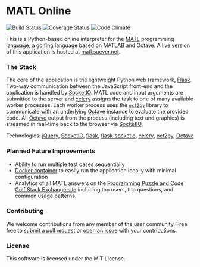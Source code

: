 # MATL Online

[![Build Status](https://travis-ci.org/suever/MATL-Online.svg?branch=master)](https://travis-ci.org/suever/MATL-Online) [![Coverage Status](https://coveralls.io/repos/github/suever/MATL-Online/badge.svg?branch=master)](https://coveralls.io/github/suever/MATL-Online?branch=master) [![Code Climate](https://codeclimate.com/github/suever/MATL-Online/badges/gpa.svg)](https://codeclimate.com/github/suever/MATL-Online)

This is a Python-based online interpreter for the [MATL][matl] programming language, a golfing language based on [MATLAB][matlab] and [Octave][octave]. A live version of this application is hosted at [matl.suever.net][matl.suever.net].

### The Stack

The core of the application is the lightweight Python web framework, [Flask][flask]. Two-way communication between the JavaScript front-end and the application is handled by [SocketIO][socketio]. MATL code and input arguments are submitted to the server and [celery][celery] assigns the task to one of many available worker processes. Each worker process uses the [`oct2py`][oct2py] library to communicate with an underlying [Octave][octave] instance to evaluate the provided code. All [Octave][octave] output from the process (including text and graphics) is streamed in real-time back to the browser via [SocketIO][socketio]. 

Technologies: [jQuery][jquery], [SocketIO][socketio], [flask][flask], [flask-socketio][flask-socketio], [celery][celery], [oct2py][oct2py], [Octave][octave]


### Planned Future Improvements

- Ability to run multiple test cases sequentially
- [Docker container][docker] to easily run the application locally with minimal configuration
- Analytics of all MATL answers on the [Programming Puzzle and Code Golf Stack Exchange site][ppcg] including top users, top questions, and common usage patterns.

### Contributing

We welcome contributions from any member of the user community. Free free to [submit a pull request][pullrequest] or [open an issue][issues] with your contributions.

### License

This software is licensed under the MIT License.

[matl]: https://github.com/lmendo/MATL
[matl.suever.net]: https://matl.suever.net/
[docker]: https://www.docker.com/
[ppcg]: https://codegolf.stackexchange.com
[pullrequest]: https://github.com/suever/MATL-Online/pulls
[issues]: https://github.com/suever/MATL-Online/issues/new
[socketio]: http://socket.io/
[flask]: https://flask.pocoo.org
[octave]: https://www.gnu.org/software/octave/
[matlab]: https://www.mathworks.com/products/matlab/
[celery]: http://www.celeryproject.org/
[oct2py]: https://blink1073.github.io/oct2py/
[jquery]: https://jquery.com
[flask-socketio]: https://flask-socketio.readthedocs.io/en/latest/
